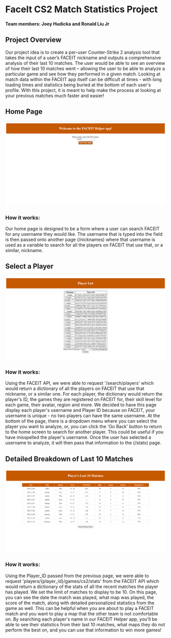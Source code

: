# FaceIt CS2 Match Statistics Project
#### Team members: Joey Hudicka and Ronald Liu Jr

## Project Overview
Our project idea is to create a per-user Counter-Strike 2 analysis tool that takes the input of a user’s FACEIT nickname and outputs a comprehensive analysis of their last 10 matches. The user would be able to see an overview of how their last 10 matches went – allowing the user to be able to analyze a particular game and see how they performed in a given match. Looking at match data within the FACEIT app itself can be difficult at times - with long loading times and statistics being buried at the bottom of each user's profile. With this project, it is meant to help make the process at looking at your previous matches much faster and easier!

## Home Page
![home page](/faceit/page1.png)
### How it works:
Our home page is designed to be a form where a user can search FACEIT for any username they would like. The username that is typed into the field is then passed onto another page (/nicknames) where that username is used as a variable to search for all the players on FACEIT that use that, or a similar, nickname.


## Select a Player
![player select](/faceit/page2.png)
### How it works:
Using the FACEIT API, we were able to request '/search/players' which would return a dictionary of all the players on FACEIT that use that nickname, or a similar one. For each player, the dictionary would return the player's ID, the games they are registered on FACEIT for, their skill level for each game, their avatar, region and more. We decided to have this page display each player's username and Player ID because on FACEIT, your username is unique - no two players can have the same username. At the bottom of the page, there is a dropdown menu where you can select the player you want to analyze, or, you can click the 'Go Back' button to return to the home screen to search for another player. This could be useful if you have misspelled the player's username. Once the user has selected a username to analyze, it will then pass that information to the (/stats) page.

## Detailed Breakdown of Last 10 Matches
![match breakdown](/faceit/page3.png)
### How it works:
Using the Player_ID passed from the previous page, we were able to request 'players/{player_id}/games/cs2/stats' from the FACEIT API which would return a dictionary of the stats of all the recent matches the player has played. We set the limit of matches to display to be 10. On this page, you can see the date the match was played, what map was played, the score of the match, along with detailed personalized statistics from the game as well. This can be helpful when you are about to play a FACEIT match and you want to play a map that the other team is not comfortable on. By searching each player's name in our FACEIT Helper app, you'll be able to see their statistics from their last 10 matches, what maps they do not perform the best on, and you can use that information to win more games!
